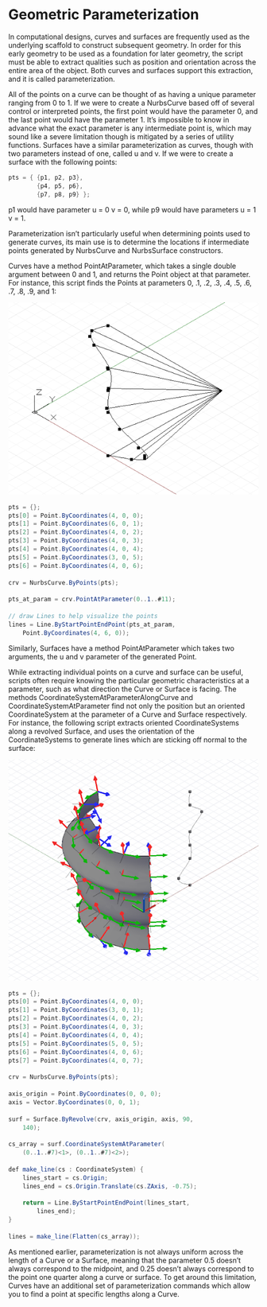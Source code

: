 # Geometric Parameterization

In computational designs, curves and surfaces are frequently used as the underlying scaffold to construct subsequent geometry. In order for this early geometry to be used as a foundation for later geometry, the script must be able to extract qualities such as position and orientation across the entire area of the object. Both curves and surfaces support this extraction, and it is called parameterization. 

All of the points on a curve can be thought of as having a unique parameter ranging from 0 to 1. If we were to create a NurbsCurve based off of several control or interpreted points, the first point would have the parameter 0, and the last point would have the parameter 1. It’s impossible to know in advance what the exact parameter is any intermediate point is, which may sound like a severe limitation though is mitigated by a series of utility functions. Surfaces have a similar parameterization as curves, though with two parameters instead of one, called u and v. If we were to create a surface with the following points:

```C#
pts = { {p1, p2, p3},
        {p4, p5, p6},
        {p7, p8, p9} };
```

p1 would have parameter u = 0 v = 0, while p9 would have parameters u = 1 v = 1.

Parameterization isn’t particularly useful when determining points used to generate curves, its main use is to determine the locations if intermediate points generated by NurbsCurve and NurbsSurface constructors.

Curves have a method PointAtParameter, which takes a single double argument between 0 and 1, and returns the Point object at that parameter. For instance, this script finds the Points at parameters 0, .1, .2, .3, .4, .5, .6, .7, .8, .9, and 1:

![](images/B-7/GeometricParameterization_01.png)
```C#
pts = {};
pts[0] = Point.ByCoordinates(4, 0, 0);
pts[1] = Point.ByCoordinates(6, 0, 1);
pts[2] = Point.ByCoordinates(4, 0, 2);
pts[3] = Point.ByCoordinates(4, 0, 3);
pts[4] = Point.ByCoordinates(4, 0, 4);
pts[5] = Point.ByCoordinates(3, 0, 5);
pts[6] = Point.ByCoordinates(4, 0, 6);

crv = NurbsCurve.ByPoints(pts);

pts_at_param = crv.PointAtParameter(0..1..#11);

// draw Lines to help visualize the points
lines = Line.ByStartPointEndPoint(pts_at_param, 
    Point.ByCoordinates(4, 6, 0));
```

Similarly, Surfaces have a method PointAtParameter which takes two arguments, the u and v parameter of the generated Point.

While extracting individual points on a curve and surface can be useful, scripts often require knowing the particular geometric characteristics at a parameter, such as what direction the Curve or Surface is facing. The methods CoordinateSystemAtParameterAlongCurve and CoordinateSystemAtParameter find not only the position but an oriented CoordinateSystem at the parameter of a Curve and Surface respectively. For instance, the following script extracts oriented CoordinateSystems along a revolved Surface, and uses the orientation of the CoordinateSystems to generate lines which are sticking off normal to the surface:

![](images/B-7/GeometricParameterization_02.png)
```C#
pts = {};
pts[0] = Point.ByCoordinates(4, 0, 0);
pts[1] = Point.ByCoordinates(3, 0, 1);
pts[2] = Point.ByCoordinates(4, 0, 2);
pts[3] = Point.ByCoordinates(4, 0, 3);
pts[4] = Point.ByCoordinates(4, 0, 4);
pts[5] = Point.ByCoordinates(5, 0, 5);
pts[6] = Point.ByCoordinates(4, 0, 6);
pts[7] = Point.ByCoordinates(4, 0, 7);

crv = NurbsCurve.ByPoints(pts);

axis_origin = Point.ByCoordinates(0, 0, 0);
axis = Vector.ByCoordinates(0, 0, 1);

surf = Surface.ByRevolve(crv, axis_origin, axis, 90,
    140);

cs_array = surf.CoordinateSystemAtParameter(
    (0..1..#7)<1>, (0..1..#7)<2>);

def make_line(cs : CoordinateSystem) { 
	lines_start = cs.Origin;
    lines_end = cs.Origin.Translate(cs.ZAxis, -0.75);
    
    return = Line.ByStartPointEndPoint(lines_start, 
        lines_end);
}

lines = make_line(Flatten(cs_array));
```

As mentioned earlier, parameterization is not always uniform across the length of a Curve or a Surface, meaning that the parameter 0.5 doesn’t always correspond to the midpoint, and 0.25 doesn’t always correspond to the point one quarter along a curve or surface. To get around this limitation, Curves have an additional set of parameterization commands which allow you to find a point at specific lengths along a Curve.

